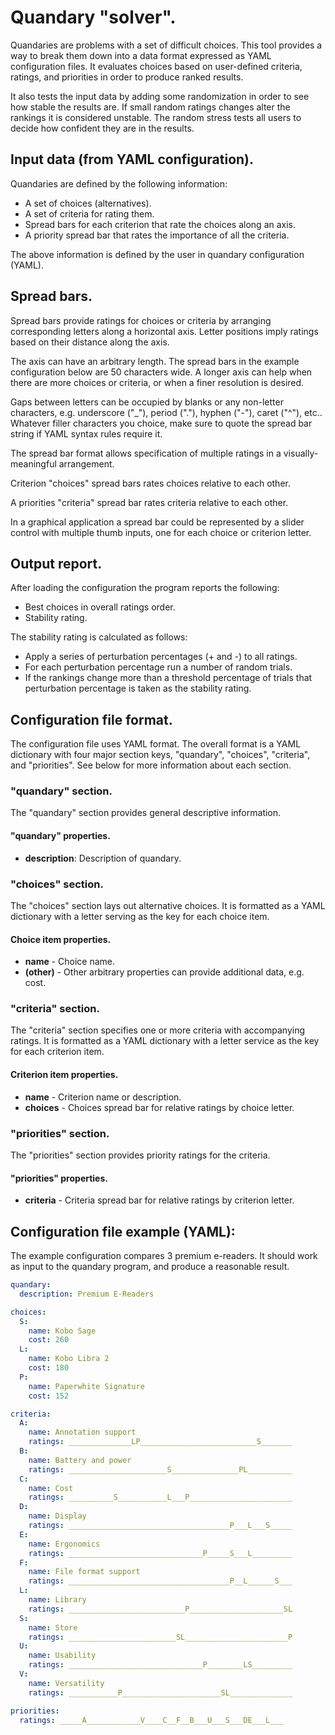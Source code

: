 # Quandary "solver".

Quandaries are problems with a set of difficult choices. This tool provides a
way to break them down into a data format expressed as YAML configuration files.
It evaluates choices based on user-defined criteria, ratings, and priorities in
order to produce ranked results.

It also tests the input data by adding some randomization in order to see how
stable the results are. If small random ratings changes alter the rankings it is
considered unstable. The random stress tests all users to decide how confident
they are in the results.

## Input data (from YAML configuration).

Quandaries are defined by the following information:

* A set of choices (alternatives).
* A set of criteria for rating them.
* Spread bars for each criterion that rate the choices along an axis.
* A priority spread bar that rates the importance of all the criteria.

The above information is defined by the user in quandary configuration (YAML).

## Spread bars.

Spread bars provide ratings for choices or criteria by arranging corresponding
letters along a horizontal axis. Letter positions imply ratings based on their
distance along the axis. 

The axis can have an arbitrary length. The spread bars in the example
configuration below are 50 characters wide. A longer axis can help when there
are more choices or criteria, or when a finer resolution is desired.

Gaps between letters can be occupied by blanks or any non-letter characters,
e.g. underscore ("_"), period ("."), hyphen ("-"), caret ("^"), etc.. Whatever
filler characters you choice, make sure to quote the spread bar string if YAML
syntax rules require it.

The spread bar format allows specification of multiple ratings in a
visually-meaningful arrangement. 

Criterion "choices" spread bars rates choices relative to each other.

A priorities "criteria" spread bar rates criteria relative to each other.

In a graphical application a spread bar could be represented by a slider control
with multiple thumb inputs, one for each choice or criterion letter.

## Output report.

After loading the configuration the program reports the following:

* Best choices in overall ratings order.
* Stability rating.

The stability rating is calculated as follows:

* Apply a series of perturbation percentages (+ and -) to all ratings.
* For each perturbation percentage run a number of random trials.
* If the rankings change more than a threshold percentage of trials that
  perturbation percentage is taken as the stability rating.

## Configuration file format.

The configuration file uses YAML format. The overall format is a YAML dictionary
with four major section keys, "quandary", "choices", "criteria", and
"priorities". See below for more information about each section.

### "quandary" section.

The "quandary" section provides general descriptive information.

#### "quandary" properties.

- **description**: Description of quandary.

### "choices" section.

The "choices" section lays out alternative choices. It is formatted as a YAML
dictionary with a letter serving as the key for each choice item.

#### Choice item properties.

- **name** - Choice name.
- **(other)** - Other arbitrary properties can provide additional data, 
  e.g. cost.  

### "criteria" section.

The "criteria" section specifies one or more criteria with accompanying ratings.
It is formatted as a YAML dictionary with a letter service as the key for each
criterion item.

#### Criterion item properties.

- **name** - Criterion name or description.
- **choices** - Choices spread bar for relative ratings by choice letter.

### "priorities" section.

The "priorities" section provides priority ratings for the criteria.

#### "priorities" properties.

- **criteria** - Criteria spread bar for relative ratings by criterion letter.

## Configuration file example (YAML):

The example configuration compares 3 premium e-readers. It should work as input
to the quandary program, and produce a reasonable result.

```yaml
quandary:
  description: Premium E-Readers

choices:
  S:
    name: Kobo Sage
    cost: 260
  L:
    name: Kobo Libra 2
    cost: 180
  P:
    name: Paperwhite Signature
    cost: 152

criteria:
  A:
    name: Annotation support
    ratings: ______________LP__________________________S_______
  B:
    name: Battery and power
    ratings: ______________________S_______________PL__________
  C:
    name: Cost
    ratings: __________S___________L___P_______________________
  D:
    name: Display
    ratings: ____________________________________P___L___S_____
  E:
    name: Ergonomics
    ratings: ______________________________P_____S___L_________
  F:
    name: File format support
    ratings: ____________________________________P__L______S___
  L:
    name: Library
    ratings: __________________________P_____________________SL
  S:
    name: Store
    ratings: ________________________SL_______________________P
  U:
    name: Usability
    ratings: ______________________________P________LS_________
  V:
    name: Versatility
    ratings: ___________P______________________SL______________

priorities:
  ratings: _____A____________V____C__F__B___U___S___DE___L___
```

